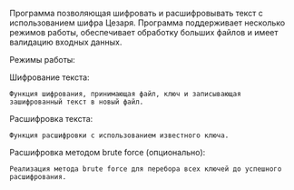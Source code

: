 Программа позволяющая шифровать и расшифровывать текст с использованием шифра Цезаря. Программа поддерживает несколько режимов работы, обеспечивает обработку больших файлов и имеет валидацию входных данных.

Режимы работы:

  Шифрование текста:

    Функция шифрования, принимающая файл, ключ и записывающая зашифрованный текст в новый файл.

  Расшифровка текста:

    Функция расшифровки с использованием известного ключа.
  
  Расшифровка методом brute force (опционально):

    Реализация метода brute force для перебора всех ключей до успешного расшифрования.

